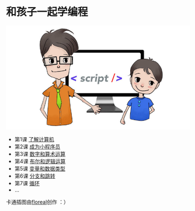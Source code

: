 # 和孩子一起学编程

![logo800x450](logo800x450.jpg)



* 第1课 [了解计算机](draft/c01_intro.md)
* 第2课 [成为小程序员](draft/c02_hw.md)
* 第3课 [数字和算术运算](draft/c03_arith.md)
* 第4课 [布尔和逻辑运算](draft/c04_logic.md)
* 第5课 [变量和数据类型](draft/c05_var.md)
* 第6课 [分支和跳转](draft/c06_br.md)
* 第7课 [循环](draft/c07_loop.md)
* ...



卡通插图由[floreal](https://github.com/floreal1983)创作 ：）

